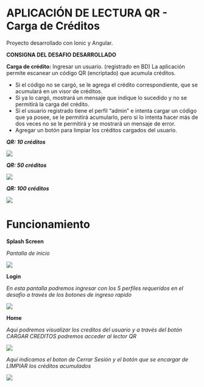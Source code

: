 #  APLICACIÓN DE LECTURA QR - Carga de Créditos

Proyecto desarrollado con Ionic y Angular.

**CONSIGNA  DEL DESAFIO DESARROLLADO**

**Carga de crédito:** 
Ingresar un usuario. (registrado en BD)
La aplicación permite escanear un código QR (encriptado) que acumula créditos.
- Si el código no se cargó, se le agrega el crédito correspondiente, que se acumulará en un visor de créditos.
- Si ya lo cargó, mostrará un mensaje que indique lo sucedido y no se permitirá la carga del crédito.
- Si el usuario registrado tiene el perfil “admin” e intenta cargar un código que ya posee, se le permitirá acumularlo, pero si lo intenta hacer más de dos veces no se le permitirá y se mostrará un mensaje de error.
- Agregar un botón para limpiar los créditos cargados del usuario.

***QR: 10 créditos***

![](https://github.com/chrisdresba/AppCreditoQr-IonicAngular/blob/main/Img/QR10.png?raw=true?raw=true)

***QR: 50 créditos***

![](https://github.com/chrisdresba/AppCreditoQr-IonicAngular/blob/main/Img/QR50.png?raw=true?raw=true)

***QR: 100 créditos***

![](https://github.com/chrisdresba/AppCreditoQr-IonicAngular/blob/main/Img/QR100.png?raw=true?raw=true)


# Funcionamiento

**Splash Screen**  

*Pantalla de inicio*    

![](https://github.com/chrisdresba/AppCreditoQr-IonicAngular/blob/main/Img/Splash.png?raw=true?raw=true)


**Login** 

*En esta pantalla podremos ingresar con los 5 perfiles requeridos en el desafio a través de los botones de ingreso rapido*    

![](https://github.com/chrisdresba/AppCreditoQr-IonicAngular/blob/main/Img/Login.png?raw=true?raw=true)

**Home** 

*Aquí podremos visualizar los creditos del usuario y a través del botón CARGAR CREDITOS podremos acceder al lector QR*    

![](https://github.com/chrisdresba/AppCreditoQr-IonicAngular/blob/main/Img/Home.png?raw=true?raw=true)

*Aquí indicamos el boton de Cerrar Sesión y el botón que se encargar de LIMPIAR los créditos acumulados* 

![](https://github.com/chrisdresba/AppCreditoQr-IonicAngular/blob/main/Img/Home3.png?raw=true?raw=true)
